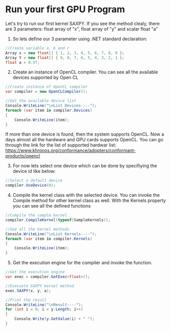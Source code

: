 # Run your first GPU Program

Let's try to run our first kernel SAXPY. If you see the method clealy, there are 3 parameters: float array of "x", float array of "y" and scalar float "a"

1. So lets define our 3 parameter using .NET standard declaration:

```csharp
//Create variable a, b and r
Array x = new float[] { 1, 2, 3, 4, 5, 6, 7, 8, 9 };
Array Y = new float[] { 9, 8, 7, 6, 5, 4, 3, 2, 1 };
float a = 0.5f;
```

2. Create an instance of OpenCL compiler. You can see all the available devices supported by Open CL

```csharp
//Create instance of OpenCL compiler
var compiler = new OpenCLCompiler();

//Get the available device list
Console.WriteLine("\nList Devices----");
foreach (var item in compiler.Devices)
{
    Console.WriteLine(item);
}
```

If more than one device is found, then the system supports OpenCL. Now a days almost all the hardware and GPU cards supports OpenCL. You can go through the link for the list of supported hardwar list: https://www.khronos.org/conformance/adopters/conformant-products/opencl

3. For now lets select one device which can be done by specifiying the device id like below:

```csharp
//Select a default device
compiler.UseDevice(0);
```

4. Compile the kernel class with the selected device.  You can invoke the Compile method for other kernel class as well. With the Kernels property you can see all the defined functions

```csharp
//Compile the sample kernel
compiler.CompileKernel(typeof(SampleKernels));

//See all the kernel methods
Console.WriteLine("\nList Kernels----");
foreach (var item in compiler.Kernels)
{
    Console.WriteLine(item);
}
```

5. Get the execution engine for the compiler and invoke the function.

```csharp
//Get the execution engine
var exec = compiler.GetExec<float>();

//Execuete SAXPY kernel method
exec.SAXPY(x, y, a);

//Print the result
Console.WriteLine("\nResult----");
for (int i = 0; i < y.Length; i++)
{
    Console.Write(y.GetValue(i) + " ");
}
```
